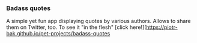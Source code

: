 ### Badass quotes
A simple yet fun app displaying quotes by various authors. Allows to share them on Twitter, too.
To see it "in the flesh" [click here!](https://piotr-bak.github.io/pet-projects/badass-quotes
